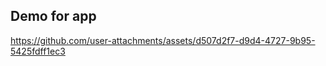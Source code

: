 ## Demo for app



https://github.com/user-attachments/assets/d507d2f7-d9d4-4727-9b95-5425fdff1ec3

